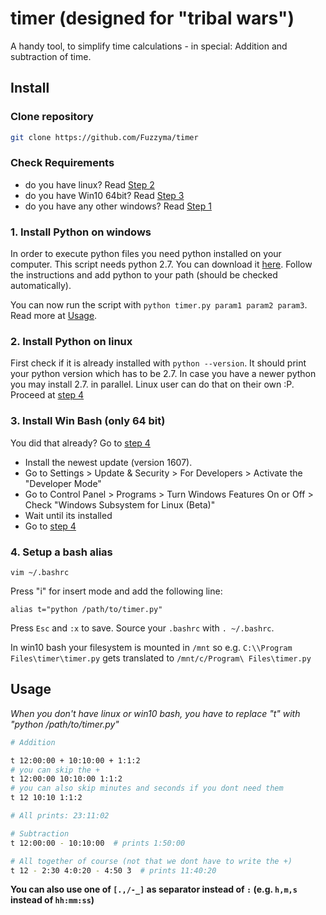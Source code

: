 # timer (designed for "tribal wars")

A handy tool, to simplify time calculations - in special: Addition and subtraction of time. 

## Install

### Clone repository

```bash
git clone https://github.com/Fuzzyma/timer
```

### Check Requirements

- do you have linux? Read [Step 2](#2-install-python-on-linux)
- do you have Win10 64bit? Read [Step 3](#3-install-win-bash-only-64-bit)
- do you have any other windows? Read [Step 1](#1-install-python-on-windows)

### 1. Install Python on windows

In order to execute python files you need python installed on your computer. This script needs python 2.7.
You can download it [here](https://www.python.org/downloads/).
Follow the instructions and add python to your path (should be checked automatically).

You can now run the script with `python timer.py param1 param2 param3`.
Read more at [Usage](#usage).


### 2. Install Python on linux

First check if it is already installed with `python --version`. It should print your python version which has to be 2.7.
In case you have a newer python you may install 2.7. in parallel.
Linux user can do that on their own :P.
Proceed at [step 4](#4-setup-a-bash-alias)

### 3. Install Win Bash (only 64 bit)

You did that already? Go to [step 4](#4-setup-a-bash-alias)

- Install the newest update (version 1607).
- Go to Settings > Update & Security > For Developers > Activate the "Developer Mode"
- Go to Control Panel > Programs > Turn Windows Features On or Off > Check "Windows Subsystem for Linux (Beta)"
- Wait until its installed
- Go to [step 4](#4-setup-a-bash-alias)

### 4. Setup a bash alias

```
vim ~/.bashrc
```

Press "i" for insert mode and add the following line:

```
alias t="python /path/to/timer.py"
```

Press `Esc` and `:x` to save. Source your `.bashrc` with `. ~/.bashrc`.

In win10 bash your filesystem is mounted in `/mnt` so e.g. `C:\\Program Files\timer\timer.py` gets translated to
`/mnt/c/Program\ Files\timer.py`


## Usage

_When you don't have linux or win10 bash, you have to replace "t" with "python /path/to/timer.py"_

```bash
# Addition

t 12:00:00 + 10:10:00 + 1:1:2
# you can skip the +
t 12:00:00 10:10:00 1:1:2
# you can also skip minutes and seconds if you dont need them
t 12 10:10 1:1:2

# All prints: 23:11:02

# Subtraction
t 12:00:00 - 10:10:00  # prints 1:50:00

# All together of course (not that we dont have to write the +)
t 12 - 2:30 4:0:20 - 4:50 3  # prints 11:40:20
```

**You can also use one of `[.,/-_]` as separator instead of `:` (e.g. `h,m,s` instead of `hh:mm:ss`)**
